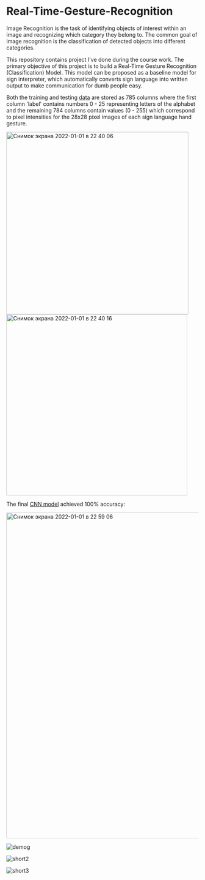 # Real-Time-Gesture-Recognition


Image Recognition is the task of identifying objects of interest within an image and recognizing which category they belong to. The common goal of image recognition is the classification of detected objects into different categories. 


This repository contains project I've done during the course work. The primary objective of this project is to build a Real-Time Gesture Recognition (Classification) Model. 
This model can be proposed as a baseline model for sign interpreter, which automatically converts sign language into written output to make communication for dumb people easy.


Both the training and testing [data](https://www.kaggle.com/datamunge/sign-language-mnist) are stored as 785 columns where the first column 'label' contains numbers 0 - 25 representing letters of the alphabet and the remaining 784 columns contain values (0 - 255) which correspond to pixel intensities for the 28x28 pixel images of each sign language hand gesture.


<img width="477" alt="Снимок экрана 2022-01-01 в 22 40 06" src="https://user-images.githubusercontent.com/30799388/147858812-24eb9df0-35fa-44f0-a838-447f8af4dae2.png">


<img width="474" alt="Снимок экрана 2022-01-01 в 22 40 16" src="https://user-images.githubusercontent.com/30799388/147858819-a71e3694-8d63-46b5-834b-c1afc472395e.png">


The final [CNN model](https://github.com/anafisa/Sign-Language-Classification/blob/main/Models/sign-language-cnn.ipynb) achieved 100% accuracy:

<img width="852" alt="Снимок экрана 2022-01-01 в 22 59 06" src="https://user-images.githubusercontent.com/30799388/147859126-34ad4777-81f8-435d-8072-6fa11bf9d166.png">




![demog](https://user-images.githubusercontent.com/30799388/146651464-fa939588-d9d3-402f-80df-daf430fe92c5.gif)

![short2](https://user-images.githubusercontent.com/30799388/146783843-aa67e5f0-e149-463c-b76b-33091e7cdca7.gif)

![short3](https://user-images.githubusercontent.com/30799388/146785561-7e557b46-e4cb-471f-af42-7fc842fff284.gif)
